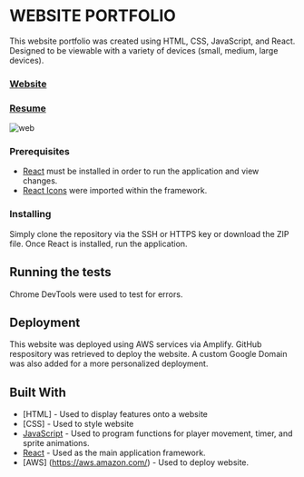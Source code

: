# WEBSITE PORTFOLIO

This website portfolio was created using HTML, CSS, JavaScript, and React. Designed to be viewable with a variety of devices (small, medium, large devices).

### [Website](https://www.diannapham.com/)
### [Resume](https://github.com/dianna-SE/web-portfolio/files/8477303/phamdianna_resume.pdf)

![web](https://user-images.githubusercontent.com/97206862/163062721-2f1d1f98-55a5-4a38-8613-17a8fb218999.png)

### Prerequisites

* [React](https://reactjs.org/docs/getting-started.html) must be installed in order to run the application and view changes. 
* [React Icons](https://react-icons.github.io/react-icons/) were imported within the framework.

### Installing

Simply clone the repository via the SSH or HTTPS key or download the ZIP file. Once React is installed, run the application.

## Running the tests

Chrome DevTools were used to test for errors.

## Deployment

This website was deployed using AWS services via Amplify. GitHub respository was retrieved to deploy the website. A custom Google Domain was also added for a more personalized deployment. 

## Built With

* [HTML] - Used to display features onto a website
* [CSS] - Used to style website 
* [JavaScript](https://www.javascript.com/) - Used to program functions for player movement, timer, and sprite animations.
* [React](https://reactjs.org/) - Used as the main application framework.
* [AWS] (https://aws.amazon.com/) - Used to deploy website.
